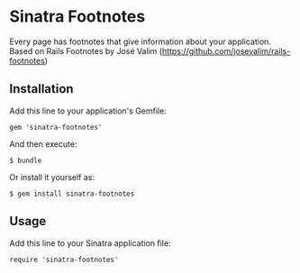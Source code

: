 # Sinatra Footnotes

Every page has footnotes that give information about your application. Based on Rails Footnotes by José Valim (https://github.com/josevalim/rails-footnotes)

## Installation

Add this line to your application's Gemfile:

    gem 'sinatra-footnotes'

And then execute:

    $ bundle

Or install it yourself as:

    $ gem install sinatra-footnotes

## Usage

Add this line to your Sinatra application file:

    require 'sinatra-footnotes'
